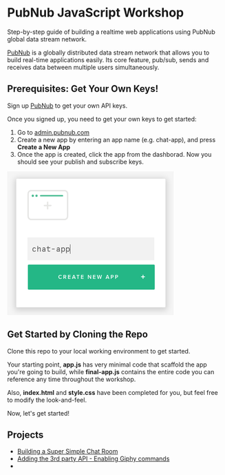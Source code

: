 # PubNub JavaScript Workshop

Step-by-step guide of building a realtime web applications using PubNub global data stream network.

[PubNub](https://pubnub.com) is a globally distributed data stream network that allows you to build real-time applications easily. Its core feature, pub/sub, sends and receives data between multiple users simultaneously.

## Prerequisites: Get Your Own Keys!

Sign up [PubNub](https://www.pubnub.com/get-started/) to get your own API keys.

Once you signed up, you need to get your own keys to get started:

1. Go to [admin.pubnub.com](https://admin.pubnub.com)
2. Create a new app by entering an app name (e.g. chat-app), and press **Create a New App**
3. Once the app is created, click the app from the dashborad. Now you should see your publish and subscribe keys.

![Create a new app with PubNub](images/pubnub-new-app.png "Create a new app with PubNub")



## Get Started by Cloning the Repo

Clone this repo to your local working environment to get started.

Your starting point, **app.js** has very minimal code that scaffold the app you're going to build, while **final-app.js** contains the entire code you can reference any time throughout the workshop.

Also, **index.html** and **style.css** have been completed for you, but feel free to modify the look-and-feel.

Now, let's get started!

## Projects

- [Building a Super Simple Chat Room](01-chatroom) 
- [Adding the 3rd party API - Enabling Giphy commands](01a-giphy)
- ​